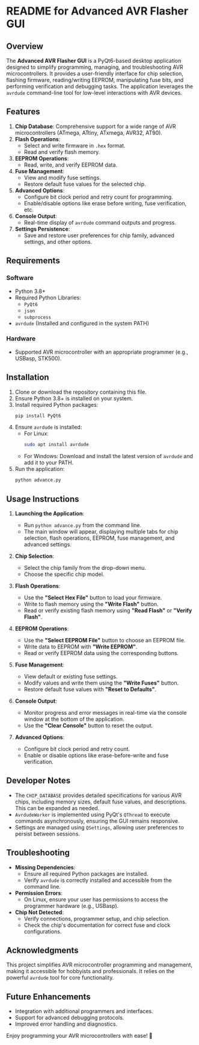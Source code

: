 # README for Advanced AVR Flasher GUI

## Overview
The **Advanced AVR Flasher GUI** is a PyQt6-based desktop application designed to simplify programming, managing, and troubleshooting AVR microcontrollers. It provides a user-friendly interface for chip selection, flashing firmware, reading/writing EEPROM, manipulating fuse bits, and performing verification and debugging tasks. The application leverages the `avrdude` command-line tool for low-level interactions with AVR devices.

## Features
1. **Chip Database**: Comprehensive support for a wide range of AVR microcontrollers (ATmega, ATtiny, ATxmega, AVR32, AT90).
2. **Flash Operations**:
   - Select and write firmware in `.hex` format.
   - Read and verify flash memory.
3. **EEPROM Operations**:
   - Read, write, and verify EEPROM data.
4. **Fuse Management**:
   - View and modify fuse settings.
   - Restore default fuse values for the selected chip.
5. **Advanced Options**:
   - Configure bit clock period and retry count for programming.
   - Enable/disable options like erase before writing, fuse verification, etc.
6. **Console Output**:
   - Real-time display of `avrdude` command outputs and progress.
7. **Settings Persistence**:
   - Save and restore user preferences for chip family, advanced settings, and other options.

## Requirements
### Software
- Python 3.8+
- Required Python Libraries:
  - `PyQt6`
  - `json`
  - `subprocess`
- `avrdude` (Installed and configured in the system PATH)

### Hardware
- Supported AVR microcontroller with an appropriate programmer (e.g., USBasp, STK500).

## Installation
1. Clone or download the repository containing this file.
2. Ensure Python 3.8+ is installed on your system.
3. Install required Python packages:
   ```bash
   pip install PyQt6
   ```
4. Ensure `avrdude` is installed:
   - For Linux:
     ```bash
     sudo apt install avrdude
     ```
   - For Windows:
     Download and install the latest version of `avrdude` and add it to your PATH.
5. Run the application:
   ```bash
   python advance.py
   ```

## Usage Instructions
1. **Launching the Application**:
   - Run `python advance.py` from the command line.
   - The main window will appear, displaying multiple tabs for chip selection, flash operations, EEPROM, fuse management, and advanced settings.

2. **Chip Selection**:
   - Select the chip family from the drop-down menu.
   - Choose the specific chip model.

3. **Flash Operations**:
   - Use the **"Select Hex File"** button to load your firmware.
   - Write to flash memory using the **"Write Flash"** button.
   - Read or verify existing flash memory using **"Read Flash"** or **"Verify Flash"**.

4. **EEPROM Operations**:
   - Use the **"Select EEPROM File"** button to choose an EEPROM file.
   - Write data to EEPROM with **"Write EEPROM"**.
   - Read or verify EEPROM data using the corresponding buttons.

5. **Fuse Management**:
   - View default or existing fuse settings.
   - Modify values and write them using the **"Write Fuses"** button.
   - Restore default fuse values with **"Reset to Defaults"**.

6. **Console Output**:
   - Monitor progress and error messages in real-time via the console window at the bottom of the application.
   - Use the **"Clear Console"** button to reset the output.

7. **Advanced Options**:
   - Configure bit clock period and retry count.
   - Enable or disable options like erase-before-write and fuse verification.

## Developer Notes
- The `CHIP_DATABASE` provides detailed specifications for various AVR chips, including memory sizes, default fuse values, and descriptions. This can be expanded as needed.
- `AvrdudeWorker` is implemented using PyQt's `QThread` to execute commands asynchronously, ensuring the GUI remains responsive.
- Settings are managed using `QSettings`, allowing user preferences to persist between sessions.

## Troubleshooting
- **Missing Dependencies**:
  - Ensure all required Python packages are installed.
  - Verify `avrdude` is correctly installed and accessible from the command line.
- **Permission Errors**:
  - On Linux, ensure your user has permissions to access the programmer hardware (e.g., USBasp).
- **Chip Not Detected**:
  - Verify connections, programmer setup, and chip selection.
  - Check the chip's documentation for correct fuse and clock configurations.

## Acknowledgments
This project simplifies AVR microcontroller programming and management, making it accessible for hobbyists and professionals. It relies on the powerful `avrdude` tool for core functionality.

## Future Enhancements
- Integration with additional programmers and interfaces.
- Support for advanced debugging protocols.
- Improved error handling and diagnostics.

Enjoy programming your AVR microcontrollers with ease! 🚀
